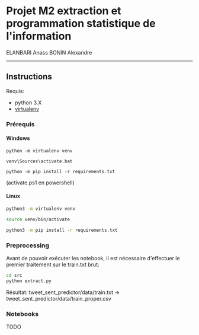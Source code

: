 # Projet M2 extraction et programmation statistique de l'information

ELANBARI Anass
BONIN Alexandre

---

## Instructions

Requis: 
- python 3.X
- [virtualenv](https://pypi.org/project/virtualenv/)

### Prérequis

#### Windows

```batch
python -m virtualenv venv

venv\Sources\activate.bat

python -m pip install -r requirements.txt
```
(activate.ps1 en powershell)

#### Linux

```bash
python3 -m virtualenv venv

source venv/bin/activate

python3 -m pip install -r requirements.txt
```

### Preprocessing

Avant de pouvoir exécuter les notebook, il est nécessaire d'effectuer le premier traitement sur le train.txt brut:

```bash
cd src
python extract.py
```

Résultat:
tweet_sent_predictor/data/train.txt -> tweet_sent_predictor/data/train_proper.csv

### Notebooks

TODO